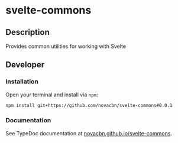 # svelte-commons

## Description

Provides common utilities for working with Svelte

## Developer

### Installation

Open your terminal and install via `npm`:

```sh
npm install git+https://github.com/novacbn/svelte-commons#0.0.1
```

### Documentation

See TypeDoc documentation at [novacbn.github.io/svelte-commons](https://novacbn.github.io/svelte-commons).
